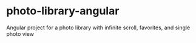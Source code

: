 # photo-library-angular
Angular project for a photo library with infinite scroll, favorites, and single photo view
